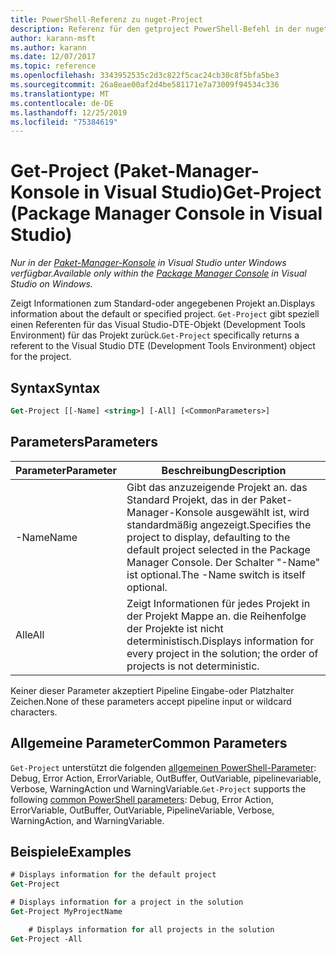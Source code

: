 ```yaml
---
title: PowerShell-Referenz zu nuget-Project
description: Referenz für den getproject PowerShell-Befehl in der nuget-Paket-Manager-Konsole in Visual Studio.
author: karann-msft
ms.author: karann
ms.date: 12/07/2017
ms.topic: reference
ms.openlocfilehash: 3343952535c2d3c822f5cac24cb30c8f5bfa5be3
ms.sourcegitcommit: 26a8eae00af2d4be581171e7a73009f94534c336
ms.translationtype: MT
ms.contentlocale: de-DE
ms.lasthandoff: 12/25/2019
ms.locfileid: "75384619"
---
```

# <a name="get-project-package-manager-console-in-visual-studio"></a><span data-ttu-id="16da9-103">Get-Project (Paket-Manager-Konsole in Visual Studio)</span><span class="sxs-lookup"><span data-stu-id="16da9-103">Get-Project (Package Manager Console in Visual Studio)</span></span>

<span data-ttu-id="16da9-104">*Nur in der [Paket-Manager-Konsole](../../consume-packages/install-use-packages-powershell.md) in Visual Studio unter Windows verfügbar.*</span><span class="sxs-lookup"><span data-stu-id="16da9-104">*Available only within the [Package Manager Console](../../consume-packages/install-use-packages-powershell.md) in Visual Studio on Windows.*</span></span>

<span data-ttu-id="16da9-105">Zeigt Informationen zum Standard-oder angegebenen Projekt an.</span><span class="sxs-lookup"><span data-stu-id="16da9-105">Displays information about the default or specified project.</span></span> <span data-ttu-id="16da9-106">`Get-Project` gibt speziell einen Referenten für das Visual Studio-DTE-Objekt (Development Tools Environment) für das Projekt zurück.</span><span class="sxs-lookup"><span data-stu-id="16da9-106">`Get-Project` specifically returns a referent to the Visual Studio DTE (Development Tools Environment) object for the project.</span></span>

## <a name="syntax"></a><span data-ttu-id="16da9-107">Syntax</span><span class="sxs-lookup"><span data-stu-id="16da9-107">Syntax</span></span>

```ps
Get-Project [[-Name] <string>] [-All] [<CommonParameters>]
```

## <a name="parameters"></a><span data-ttu-id="16da9-108">Parameters</span><span class="sxs-lookup"><span data-stu-id="16da9-108">Parameters</span></span>

| <span data-ttu-id="16da9-109">Parameter</span><span class="sxs-lookup"><span data-stu-id="16da9-109">Parameter</span></span> | <span data-ttu-id="16da9-110">Beschreibung</span><span class="sxs-lookup"><span data-stu-id="16da9-110">Description</span></span> |
| --- | --- |
| <span data-ttu-id="16da9-111">-Name</span><span class="sxs-lookup"><span data-stu-id="16da9-111">Name</span></span> | <span data-ttu-id="16da9-112">Gibt das anzuzeigende Projekt an. das Standard Projekt, das in der Paket-Manager-Konsole ausgewählt ist, wird standardmäßig angezeigt.</span><span class="sxs-lookup"><span data-stu-id="16da9-112">Specifies the project to display, defaulting to the default project selected in the Package Manager Console.</span></span> <span data-ttu-id="16da9-113">Der Schalter "-Name" ist optional.</span><span class="sxs-lookup"><span data-stu-id="16da9-113">The -Name switch is itself optional.</span></span> |
| <span data-ttu-id="16da9-114">Alle</span><span class="sxs-lookup"><span data-stu-id="16da9-114">All</span></span> | <span data-ttu-id="16da9-115">Zeigt Informationen für jedes Projekt in der Projekt Mappe an. die Reihenfolge der Projekte ist nicht deterministisch.</span><span class="sxs-lookup"><span data-stu-id="16da9-115">Displays information for every project in the solution; the order of projects is not deterministic.</span></span> |

<span data-ttu-id="16da9-116">Keiner dieser Parameter akzeptiert Pipeline Eingabe-oder Platzhalter Zeichen.</span><span class="sxs-lookup"><span data-stu-id="16da9-116">None of these parameters accept pipeline input or wildcard characters.</span></span>

## <a name="common-parameters"></a><span data-ttu-id="16da9-117">Allgemeine Parameter</span><span class="sxs-lookup"><span data-stu-id="16da9-117">Common Parameters</span></span>

<span data-ttu-id="16da9-118">`Get-Project` unterstützt die folgenden [allgemeinen PowerShell-Parameter](https://go.microsoft.com/fwlink/?LinkID=113216): Debug, Error Action, ErrorVariable, OutBuffer, OutVariable, pipelinevariable, Verbose, WarningAction und WarningVariable.</span><span class="sxs-lookup"><span data-stu-id="16da9-118">`Get-Project` supports the following [common PowerShell parameters](https://go.microsoft.com/fwlink/?LinkID=113216): Debug, Error Action, ErrorVariable, OutBuffer, OutVariable, PipelineVariable, Verbose, WarningAction, and WarningVariable.</span></span>

## <a name="examples"></a><span data-ttu-id="16da9-119">Beispiele</span><span class="sxs-lookup"><span data-stu-id="16da9-119">Examples</span></span>

```ps
# Displays information for the default project
Get-Project

# Displays information for a project in the solution
Get-Project MyProjectName

    # Displays information for all projects in the solution
Get-Project -All
```